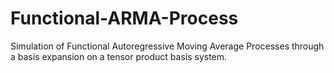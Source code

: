 # Functional-ARMA-Process
Simulation of Functional Autoregressive Moving Average Processes through a basis expansion on a tensor product basis system.
